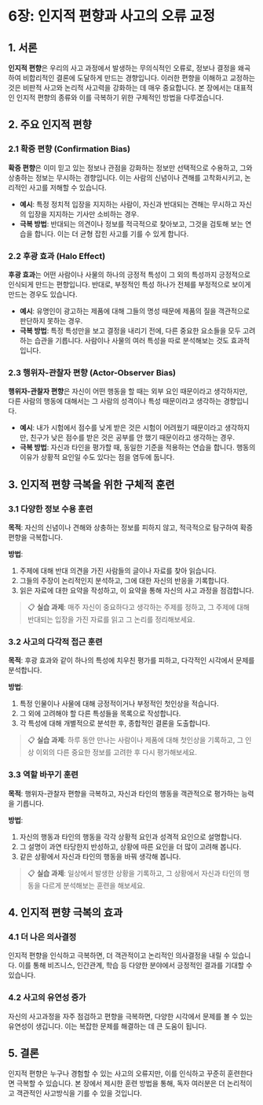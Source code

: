 
# 6장: 인지적 편향과 사고의 오류 교정

## 1. 서론

**인지적 편향**은 우리의 사고 과정에서 발생하는 무의식적인 오류로, 정보나 결정을 왜곡하여 비합리적인 결론에 도달하게 만드는 경향입니다. 이러한 편향을 이해하고 교정하는 것은 비판적 사고와 논리적 사고력을 강화하는 데 매우 중요합니다. 본 장에서는 대표적인 인지적 편향의 종류와 이를 극복하기 위한 구체적인 방법을 다루겠습니다.

## 2. 주요 인지적 편향

### 2.1 확증 편향 (Confirmation Bias)

**확증 편향**은 이미 믿고 있는 정보나 관점을 강화하는 정보만 선택적으로 수용하고, 그와 상충하는 정보는 무시하는 경향입니다. 이는 사람의 신념이나 견해를 고착화시키고, 논리적인 사고를 저해할 수 있습니다.

* **예시**: 특정 정치적 입장을 지지하는 사람이, 자신과 반대되는 견해는 무시하고 자신의 입장을 지지하는 기사만 소비하는 경우.
* **극복 방법**: 반대되는 의견이나 정보를 적극적으로 찾아보고, 그것을 검토해 보는 연습을 합니다. 이는 더 균형 잡힌 사고를 기를 수 있게 합니다.

### 2.2 후광 효과 (Halo Effect)

**후광 효과**는 어떤 사람이나 사물의 하나의 긍정적 특성이 그 외의 특성까지 긍정적으로 인식되게 만드는 편향입니다. 반대로, 부정적인 특성 하나가 전체를 부정적으로 보이게 만드는 경우도 있습니다.

* **예시**: 유명인이 광고하는 제품에 대해 그들의 명성 때문에 제품의 질을 객관적으로 판단하지 못하는 경우.
* **극복 방법**: 특정 특성만을 보고 결정을 내리기 전에, 다른 중요한 요소들을 모두 고려하는 습관을 기릅니다. 사람이나 사물의 여러 특성을 따로 분석해보는 것도 효과적입니다.

### 2.3 행위자-관찰자 편향 (Actor-Observer Bias)

**행위자-관찰자 편향**은 자신이 어떤 행동을 할 때는 외부 요인 때문이라고 생각하지만, 다른 사람의 행동에 대해서는 그 사람의 성격이나 특성 때문이라고 생각하는 경향입니다.

* **예시**: 내가 시험에서 점수를 낮게 받은 것은 시험이 어려웠기 때문이라고 생각하지만, 친구가 낮은 점수를 받은 것은 공부를 안 했기 때문이라고 생각하는 경우.
* **극복 방법**: 자신과 타인을 평가할 때, 동일한 기준을 적용하는 연습을 합니다. 행동의 이유가 상황적 요인일 수도 있다는 점을 염두에 둡니다.

## 3. 인지적 편향 극복을 위한 구체적 훈련

### 3.1 다양한 정보 수용 훈련

**목적**: 자신의 신념이나 견해와 상충하는 정보를 피하지 않고, 적극적으로 탐구하여 확증 편향을 극복합니다.

**방법**:
1. 주제에 대해 반대 의견을 가진 사람들의 글이나 자료를 찾아 읽습니다.
2. 그들의 주장이 논리적인지 분석하고, 그에 대한 자신의 반응을 기록합니다.
3. 읽은 자료에 대한 요약을 작성하고, 이 요약을 통해 자신의 사고 과정을 점검합니다.

> 📋 **실습 과제**: 매주 자신이 중요하다고 생각하는 주제를 정하고, 그 주제에 대해 반대되는 입장을 가진 자료를 읽고 그 논리를 정리해보세요.

### 3.2 사고의 다각적 접근 훈련

**목적**: 후광 효과와 같이 하나의 특성에 치우친 평가를 피하고, 다각적인 시각에서 문제를 분석합니다.

**방법**:
1. 특정 인물이나 사물에 대해 긍정적이거나 부정적인 첫인상을 적습니다.
2. 그 외에 고려해야 할 다른 특성들을 목록으로 작성합니다.
3. 각 특성에 대해 개별적으로 분석한 후, 종합적인 결론을 도출합니다.

> 📋 **실습 과제**: 하루 동안 만나는 사람이나 제품에 대해 첫인상을 기록하고, 그 인상 이외의 다른 중요한 정보를 고려한 후 다시 평가해보세요.

### 3.3 역할 바꾸기 훈련

**목적**: 행위자-관찰자 편향을 극복하고, 자신과 타인의 행동을 객관적으로 평가하는 능력을 기릅니다.

**방법**:
1. 자신의 행동과 타인의 행동을 각각 상황적 요인과 성격적 요인으로 설명합니다.
2. 그 설명이 과연 타당한지 반성하고, 상황에 따른 요인을 더 많이 고려해 봅니다.
3. 같은 상황에서 자신과 타인의 행동을 바꿔 생각해 봅니다.

> 📋 **실습 과제**: 일상에서 발생한 상황을 기록하고, 그 상황에서 자신과 타인의 행동을 다르게 분석해보는 훈련을 해보세요.

## 4. 인지적 편향 극복의 효과

### 4.1 더 나은 의사결정

인지적 편향을 인식하고 극복하면, 더 객관적이고 논리적인 의사결정을 내릴 수 있습니다. 이를 통해 비즈니스, 인간관계, 학습 등 다양한 분야에서 긍정적인 결과를 기대할 수 있습니다.

### 4.2 사고의 유연성 증가

자신의 사고과정을 자주 점검하고 편향을 극복하면, 다양한 시각에서 문제를 볼 수 있는 유연성이 생깁니다. 이는 복잡한 문제를 해결하는 데 큰 도움이 됩니다.

## 5. 결론

인지적 편향은 누구나 경험할 수 있는 사고의 오류지만, 이를 인식하고 꾸준히 훈련한다면 극복할 수 있습니다. 본 장에서 제시한 훈련 방법을 통해, 독자 여러분은 더 논리적이고 객관적인 사고방식을 기를 수 있을 것입니다.


